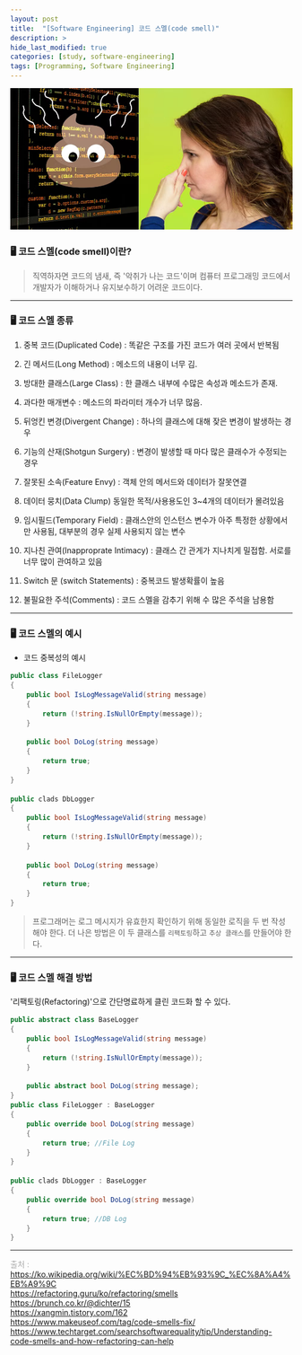 ```yaml
---
layout: post
title:  "[Software Engineering] 코드 스멜(code smell)"
description: >
hide_last_modified: true
categories: [study, software-engineering]
tags: [Programming, Software Engineering]
---
```


![](../../../assets/img/blog/software_engineering/codesmell/codesmell.jpg)

### 🖥️ 코드 스멜(code smell)이란?
> 직역하자면 코드의 냄새, 즉 '악취가 나는 코드'이며 컴퓨터 프로그래밍 코드에서 개발자가 이해하거나 유지보수하기 어려운 코드이다.

-----
### 🖥️ 코드 스멜 종류
1) 중복 코드(Duplicated Code) : 똑같은 구조를 가진 코드가 여러 곳에서 반복됨

2) 긴 메서드(Long Method) : 메소드의 내용이 너무 김.

3) 방대한 클래스(Large Class) : 한 클래스 내부에 수많은 속성과 메소드가 존재.

4) 과다한 매개변수 : 메소드의 파라미터 개수가 너무 많음.

5) 뒤엉킨 변경(Divergent Change) : 하나의 클래스에 대해 잦은 변경이 발생하는 경우

6) 기능의 산재(Shotgun Surgery) : 변경이 발생할 때 마다 많은 클래수가 수정되는 경우

7) 잘못된 소속(Feature Envy) : 객체 안의 메서드와 데이터가 잘못연결

8) 데이터 뭉치(Data Clump) 동일한 목적/사용용도인 3~4개의 데이터가 몰려있음

9) 임시필드(Temporary Field) : 클래스안의 인스턴스 변수가 아주 특정한 상황에서만 사용됨, 대부분의 경우 실제 사용되지 않는 변수

10) 지나친 관여(Inapproprate Intimacy) : 클래스 간 관게가 지나치게 밀접함. 서로를 너무 많이 관여하고 있음

11) Switch 문 (switch Statements) : 중복코드 발생확률이 높음

12) 불필요한 주석(Comments) : 코드 스멜을 감추기 위해 수 많은 주석을 남용함

-----
### 🖥 코드 스멜의 예시

- 코드 중복성의 예시

```cs
public class FileLogger
{
    public bool IsLogMessageValid(string message)
    {
        return (!string.IsNullOrEmpty(message));
    }

    public bool DoLog(string message)
    {
        return true;
    }
}

public clads DbLogger
{
    public bool IsLogMessageValid(string message)
    {
        return (!string.IsNullOrEmpty(message));
    }

    public bool DoLog(string message)
    {
        return true;
    }
}
```

> 프로그래머는 로그 메시지가 유효한지 확인하기 위해 동일한 로직을 두 번 작성해야 한다. 더 나은 방법은 이 두 클래스를 `리팩토링`하고 `추상 클래스`를 만들어야 한다. 

-----
### 🖥 코드 스멜 해결 방법

'리팩토링(Refactoring)'으로 간단명료하게 클린 코드화 할 수 있다.  

```cs
public abstract class BaseLogger
{
    public bool IsLogMessageValid(string message)
    {
        return (!string.IsNullOrEmpty(message));
    }

    public abstract bool DoLog(string message);
}
public class FileLogger : BaseLogger
{
    public override bool DoLog(string message)
    {
        return true; //File Log 
    }
}

public clads DbLogger : BaseLogger
{
    public override bool DoLog(string message)
    {
        return true; //DB Log 
    }
}
```

-----

<span style="font-size:14px; color:darkgray;"> 출처 : <br>
https://ko.wikipedia.org/wiki/%EC%BD%94%EB%93%9C_%EC%8A%A4%EB%A9%9C <br>
https://refactoring.guru/ko/refactoring/smells <br>
https://brunch.co.kr/@dichter/15 <br>
https://xangmin.tistory.com/162 <br>
https://www.makeuseof.com/tag/code-smells-fix/ <br>
https://www.techtarget.com/searchsoftwarequality/tip/Understanding-code-smells-and-how-refactoring-can-help <br>
</span>